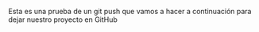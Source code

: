 Esta es una prueba de un git push que vamos a hacer a continuación para dejar nuestro proyecto en GitHub
